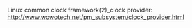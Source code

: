 

Linux common clock framework(2)_clock provider: http://www.wowotech.net/pm_subsystem/clock_provider.html

